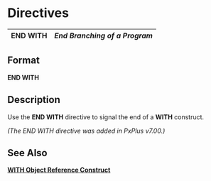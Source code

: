 # Directives 

**END WITH** |  **_End Branching of a Program_**  
---|---  
  
##  Format

**END WITH**

##  Description

Use the **END WITH** directive to signal the end of a **WITH** construct.

_(The END WITH directive was added in PxPlus v7.00.)_

##  See Also

[**WITH Object Reference Construct**](with.md)
